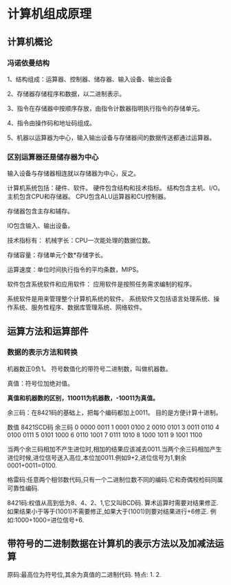 # 计算机组成原理 #
## 计算机概论 ##
### 冯诺依曼结构 ###
1、结构组成：运算器、控制器、储存器、输入设备、输出设备

2、存储器存储程序和数据，以二进制表示。

3、指令在存储器中按顺序存放，由指令计数器指明执行指令的存储单元。

4、指令由操作码和地址码组成。

5、机器以运算器为中心，输入输出设备与存储器间的数据传送都通过运算器。

### 区别运算器还是储存器为中心 ###

输入设备与存储器相连就以存储器为中心，反之。

计算机系统包括：硬件、软件。
硬件包含结构和技术指标。
结构包含主机、I/O。
主机包含CPU和存储器。
CPU包含ALU运算器和CU控制器。

存储器包含主存和辅存。

IO包含输入、输出设备。

技术指标有：
机械字长：CPU一次能处理的数据位数。

存储容量：存储单元个数*存储字长。

运算速度：单位时间执行指令的平均条数，MIPS。

软件包含系统软件和应用软件：
应用软件是按照任务需求编制的程序。

系统软件是用来管理整个计算机系统的软件。
系统软件又包括语言处理系统、操作系统、服务性程序、数据库管理系统、网络软件。

## 运算方法和运算部件 ##

### 数据的表示方法和转换 ###

机器数正0负1。
符号数值化的带符号二进制数，叫做机器数。

真值：符号位加绝对值。

**真值和机器数的区别，110011为机器数，-10011为真值。**

余三码：在8421码的基础上，把每个编码都加上0011。
目的是方便计算十进制。

数值  8421SCD码 余三码
0 0000 0011
1 0001 0100
2 0010 0101
3 0011 0110
4 0100 0111
5 0101 1000
6 0110 1001
7 0111 1010
8 1000 1011
9 1001 1100

当两个余三码相加不产生进位时,相加的结果应该减去0011.当两个余三码相加产生进位时候,进位信号送入高位,本位加0011.例如9+2,进位信号为1,剩余0001+0011=0100.

格雷码:任意两个相邻数代码,只有一个二进制位数不同的编码.它和奇偶校检码同属可靠性编码.

8421码:权值从高到低为8、4、2、1,它又叫BCD码.
算术运算时需要对结果修正.如果结果小于等于(1001)不需要修正,如果大于(1001)则要对结果进行+6修正.
例如:1000+1000=进位信号+6.

## 带符号的二进制数据在计算机的表示方法以及加减法运算 ##

原码:最高位为符号位,其余为真值的二进制代码.
特点:
1.
2.